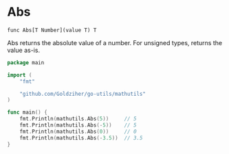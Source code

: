# Abs

`func Abs[T Number](value T) T`

Abs returns the absolute value of a number. For unsigned types, returns the value as-is.

```go
package main

import (
	"fmt"

	"github.com/Goldziher/go-utils/mathutils"
)

func main() {
	fmt.Println(mathutils.Abs(5))     // 5
	fmt.Println(mathutils.Abs(-5))    // 5
	fmt.Println(mathutils.Abs(0))     // 0
	fmt.Println(mathutils.Abs(-3.5))  // 3.5
}
```
